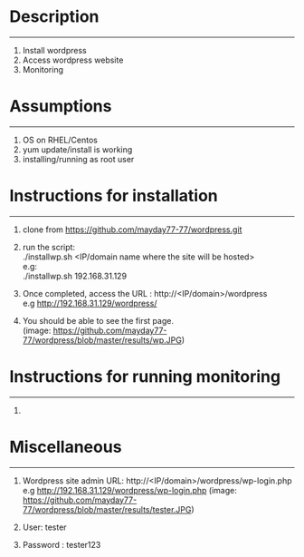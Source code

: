 # Description
--------------
1) Install wordpress
2) Access wordpress website
3) Monitoring

# Assumptions
--------------
1) OS on RHEL/Centos
2) yum update/install is working
3) installing/running as root user

# Instructions for installation
--------------------------------
1) clone from https://github.com/mayday77-77/wordpress.git
2) run the script:  
   ./installwp.sh <IP/domain name where the site will be hosted>  
   e.g:  
   ./installwp.sh 192.168.31.129
   
 3) Once completed, access the URL : http://<IP/domain>/wordpress  
    e.g http://192.168.31.129/wordpress/
 4) You should be able to see the first page.  
    (image: https://github.com/mayday77-77/wordpress/blob/master/results/wp.JPG)
 
 # Instructions for running monitoring
 --------------------------------------
 1)
 
 # Miscellaneous
 ----------------
 1) Wordpress site admin URL: http://<IP/domain>/wordpress/wp-login.php  
    e.g http://192.168.31.129/wordpress/wp-login.php
    (image: https://github.com/mayday77-77/wordpress/blob/master/results/tester.JPG)
    
 2) User: tester
 3) Password : tester123
